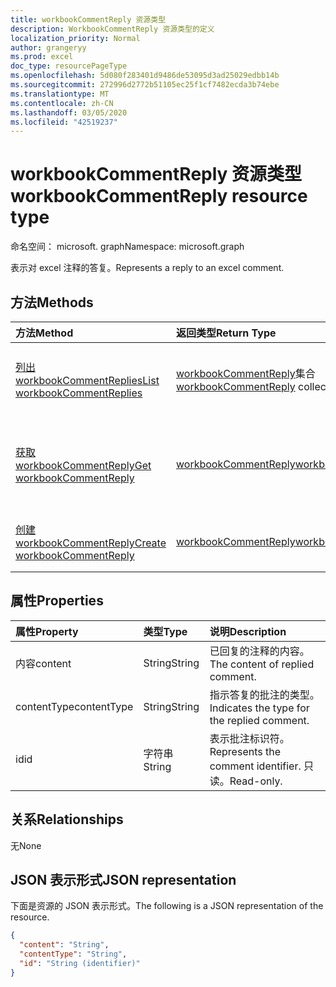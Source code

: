 ```yaml
---
title: workbookCommentReply 资源类型
description: WorkbookCommentReply 资源类型的定义
localization_priority: Normal
author: grangeryy
ms.prod: excel
doc_type: resourcePageType
ms.openlocfilehash: 5d080f283401d9486de53095d3ad25029edbb14b
ms.sourcegitcommit: 272996d2772b51105ec25f1cf7482ecda3b74ebe
ms.translationtype: MT
ms.contentlocale: zh-CN
ms.lasthandoff: 03/05/2020
ms.locfileid: "42519237"
---
```

# <a name="workbookcommentreply-resource-type"></a><span data-ttu-id="600eb-103">workbookCommentReply 资源类型</span><span class="sxs-lookup"><span data-stu-id="600eb-103">workbookCommentReply resource type</span></span>

<span data-ttu-id="600eb-104">命名空间： microsoft. graph</span><span class="sxs-lookup"><span data-stu-id="600eb-104">Namespace: microsoft.graph</span></span>

<span data-ttu-id="600eb-105">表示对 excel 注释的答复。</span><span class="sxs-lookup"><span data-stu-id="600eb-105">Represents a reply to an excel comment.</span></span>

## <a name="methods"></a><span data-ttu-id="600eb-106">方法</span><span class="sxs-lookup"><span data-stu-id="600eb-106">Methods</span></span>

| <span data-ttu-id="600eb-107">方法</span><span class="sxs-lookup"><span data-stu-id="600eb-107">Method</span></span>       | <span data-ttu-id="600eb-108">返回类型</span><span class="sxs-lookup"><span data-stu-id="600eb-108">Return Type</span></span> | <span data-ttu-id="600eb-109">说明</span><span class="sxs-lookup"><span data-stu-id="600eb-109">Description</span></span> |
|:-------------|:------------|:------------|
| [<span data-ttu-id="600eb-110">列出 workbookCommentReplies</span><span class="sxs-lookup"><span data-stu-id="600eb-110">List workbookCommentReplies</span></span>](../api/workbookcomment-list-replies.md) | <span data-ttu-id="600eb-111">[workbookCommentReply](workbookcommentreply.md)集合</span><span class="sxs-lookup"><span data-stu-id="600eb-111">[workbookCommentReply](workbookcommentreply.md) collection</span></span> | <span data-ttu-id="600eb-112">检索 workbookcommentreply 对象的列表。</span><span class="sxs-lookup"><span data-stu-id="600eb-112">Retrieve a list of workbookcommentreply objects.</span></span> |
| [<span data-ttu-id="600eb-113">获取 workbookCommentReply</span><span class="sxs-lookup"><span data-stu-id="600eb-113">Get workbookCommentReply</span></span>](../api/workbookcommentreply-get.md) | [<span data-ttu-id="600eb-114">workbookCommentReply</span><span class="sxs-lookup"><span data-stu-id="600eb-114">workbookCommentReply</span></span>](workbookcommentreply.md) | <span data-ttu-id="600eb-115">读取 workbookCommentReply 对象的属性和关系。</span><span class="sxs-lookup"><span data-stu-id="600eb-115">Read properties and relationships of workbookCommentReply object.</span></span> |
| [<span data-ttu-id="600eb-116">创建 workbookCommentReply</span><span class="sxs-lookup"><span data-stu-id="600eb-116">Create workbookCommentReply</span></span>](../api/workbookcomment-post-replies.md) | [<span data-ttu-id="600eb-117">workbookCommentReply</span><span class="sxs-lookup"><span data-stu-id="600eb-117">workbookCommentReply</span></span>](workbookcommentreply.md) | <span data-ttu-id="600eb-118">创建新的 workbookCommentReply。</span><span class="sxs-lookup"><span data-stu-id="600eb-118">Create a new workbookCommentReply.</span></span> |

## <a name="properties"></a><span data-ttu-id="600eb-119">属性</span><span class="sxs-lookup"><span data-stu-id="600eb-119">Properties</span></span>

| <span data-ttu-id="600eb-120">属性</span><span class="sxs-lookup"><span data-stu-id="600eb-120">Property</span></span>     | <span data-ttu-id="600eb-121">类型</span><span class="sxs-lookup"><span data-stu-id="600eb-121">Type</span></span>        | <span data-ttu-id="600eb-122">说明</span><span class="sxs-lookup"><span data-stu-id="600eb-122">Description</span></span> |
|:-------------|:------------|:------------|
|<span data-ttu-id="600eb-123">内容</span><span class="sxs-lookup"><span data-stu-id="600eb-123">content</span></span>|<span data-ttu-id="600eb-124">String</span><span class="sxs-lookup"><span data-stu-id="600eb-124">String</span></span>|<span data-ttu-id="600eb-125">已回复的注释的内容。</span><span class="sxs-lookup"><span data-stu-id="600eb-125">The content of replied comment.</span></span>|
|<span data-ttu-id="600eb-126">contentType</span><span class="sxs-lookup"><span data-stu-id="600eb-126">contentType</span></span>|<span data-ttu-id="600eb-127">String</span><span class="sxs-lookup"><span data-stu-id="600eb-127">String</span></span>|<span data-ttu-id="600eb-128">指示答复的批注的类型。</span><span class="sxs-lookup"><span data-stu-id="600eb-128">Indicates the type for the replied comment.</span></span>|
|<span data-ttu-id="600eb-129">id</span><span class="sxs-lookup"><span data-stu-id="600eb-129">id</span></span>|<span data-ttu-id="600eb-130">字符串</span><span class="sxs-lookup"><span data-stu-id="600eb-130">String</span></span>|<span data-ttu-id="600eb-131">表示批注标识符。</span><span class="sxs-lookup"><span data-stu-id="600eb-131">Represents the comment identifier.</span></span> <span data-ttu-id="600eb-132">只读。</span><span class="sxs-lookup"><span data-stu-id="600eb-132">Read-only.</span></span>|

## <a name="relationships"></a><span data-ttu-id="600eb-133">关系</span><span class="sxs-lookup"><span data-stu-id="600eb-133">Relationships</span></span>

<span data-ttu-id="600eb-134">无</span><span class="sxs-lookup"><span data-stu-id="600eb-134">None</span></span>

## <a name="json-representation"></a><span data-ttu-id="600eb-135">JSON 表示形式</span><span class="sxs-lookup"><span data-stu-id="600eb-135">JSON representation</span></span>

<span data-ttu-id="600eb-136">下面是资源的 JSON 表示形式。</span><span class="sxs-lookup"><span data-stu-id="600eb-136">The following is a JSON representation of the resource.</span></span>

<!-- {
  "blockType": "resource",
  "optionalProperties": [

  ],
  "@odata.type": "microsoft.graph.workbookCommentReply",
  "baseType": "",
  "keyProperty": "id"
}-->

```json
{
  "content": "String",
  "contentType": "String",
  "id": "String (identifier)"
}
```

<!-- uuid: 16cd6b66-4b1a-43a1-adaf-3a886856ed98
2019-02-04 14:57:30 UTC -->
<!-- {
  "type": "#page.annotation",
  "description": "workbookCommentReply resource",
  "keywords": "",
  "section": "documentation",
  "tocPath": ""
}-->
